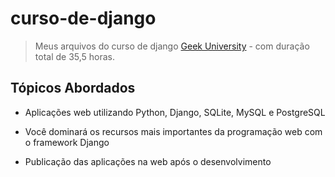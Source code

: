 # curso-de-django
> Meus arquivos do curso de django [Geek University](https://www.geekuniversity.com.br/) - com duração total de 35,5 horas.


## Tópicos Abordados

- Aplicações web utilizando Python, Django, SQLite, MySQL e PostgreSQL

- Você dominará os recursos mais importantes da programação web com o framework Django

- Publicação das aplicações na web após o desenvolvimento
